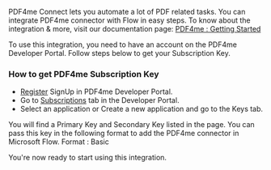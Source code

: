 PDF4me Connect lets you automate a lot of PDF related tasks. You can integrate PDF4me connector with Flow in easy steps. To know about the integration & more, visit our documentation page: [PDF4me : Getting Started](https://developer.pdf4me.com/docs/api/getting-started/)

To use this integration, you need to have an account on the PDF4me Developer Portal. Follow steps below to get your Subscription Key.

### How to get PDF4me Subscription Key
- [Register](https://portal.pdf4me.com/) SignUp in PDF4me Developer Portal.
- Go to [Subscriptions](https://portal.pdf4me.com/subscription/overview) tab in the Developer Portal.
- Select an application or Create a new application and go to the Keys tab.

You will find a Primary Key and Secondary Key listed in the page.
You can pass this key in the following format to add the PDF4me connector in Microsoft Flow.
Format : Basic <Your Key>

You're now ready to start using this integration.
